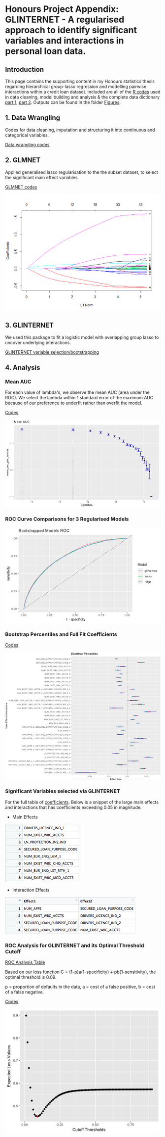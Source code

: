 # Honours Project Appendix: GLINTERNET - A regularised approach to identify significant variables and interactions in personal loan data.

## Introduction
This page contains the supporting content in my Honours statistics thesis regarding hierarchical group-lasso 
regression and modelling pairwise interactions within a credit loan dataset. Included are all of the [R codes](https://github.com/debl9/Honours_glinternet/tree/master/Rcodes) 
used in data cleaning, model building and analysis & the complete data dictionary [part 1](https://github.com/debl9/Honours_glinternet/blob/master/data_dictionary1.jpeg), 
[part 2](https://github.com/debl9/Honours_glinternet/blob/master/data_dictionary2.jpeg). Outputs can be found in the folder 
[Figures](https://github.com/debl9/Honours_glinternet/tree/master/Figures). 

## 1. Data Wrangling 
Codes for data cleaning, imputation and structuring it into continuous and categorical variables. 

[Data wrangling codes](https://github.com/debl9/Honours_glinternet/blob/master/Rcodes/code1_data_wrangling.R)

## 2. GLMNET 
Applied generalised lasso regularisation to the the subset dataset, to select the significant main effect 
variables.

[GLMNET codes](https://github.com/debl9/Honours_glinternet/blob/master/Rcodes/code3_glmnet.R)

![GitHub Logo](/Figures/plot_glmnet_lasso.png)

## 3. GLINTERNET
We used this package to fit a logistic model with overlapping group lasso to uncover underlying interactions.

[GLINTERNET variable selection/bootstrapping](https://github.com/debl9/Honours_glinternet/blob/master/Rcodes/code4_glinternet.R)

## 4. Analysis 
### Mean AUC

For each value of lambda's, we observe the mean AUC (area under the ROC). We select the lambda within 1 standard error
of the maximum AUC because of our preference to underfit rather than overfit the model. 

[Codes](https://github.com/debl9/Honours_glinternet/blob/master/Rcodes/code4_glinternet.R)

![GitHub Logo](/Figures/glint_mean_auc.png)

### ROC Curve Comparisons for 3 Regularised Models

![GitHub Logo](/Figures/bootstrap_models_rocs.png)

### Bootstrap Percentiles and Full Fit Coefficients

[Codes](https://github.com/debl9/Honours_glinternet/blob/master/Rcodes/code6_extractcoefs_analysis.R)

![Percentiles](/Figures/glint_bootstrap_percentiles.png)

### Significant Variables selected via GLINTERNET

For the full table of [coefficients](https://github.com/debl9/Honours_glinternet/blob/master/coefficients_table.csv).
Below is a snippet of the large main effects and interactions that has coefficients exceeding 0.05 in magnitude.

- Main Effects

![main_effects](/Figures/glint_main_effects.png)

- Interaction Effects

![Interactions](/Figures/glint_interaction_effects.png)

### ROC Analysis for GLINTERNET and its Optimal Threshold Cutoff 

[ROC Analysis Table](https://github.com/debl9/Honours_glinternet/blob/master/roc_table.csv)

Based on our loss function C = (1-p)a(1-specificity) + pb(1-sensitivity), the optimal threshold is 0.09. 

p = proportion of defaults in the data, a = cost of a false positive, b = cost of a false negative. 

[Codes](https://github.com/debl9/Honours_glinternet/blob/master/Rcodes/code8_roc_analysis.R)

![min_loss](/Figures/expected_loss_function.jpeg)